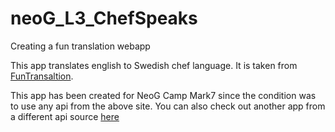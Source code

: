 # neoG_L3_ChefSpeaks
 Creating a fun translation webapp

 This app translates english to Swedish chef language. It is taken from [FunTransaltion](https://funtranslations.com/).

 This app has been created for NeoG Camp Mark7 since the condition was to use any api from the above site.
 You can also check out another app from a different api source [here](https://supminn-neog-bank-ifsc.netlify.app/)
